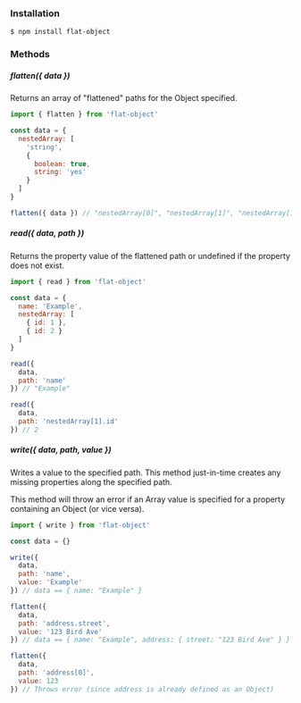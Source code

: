 ### Installation
```
$ npm install flat-object
```

### Methods
##### flatten({ data })
Returns an array of "flattened" paths for the Object specified.
```js
import { flatten } from 'flat-object'

const data = {
  nestedArray: [
    'string',
    {
      boolean: true,
      string: 'yes'
    }
  ]
}

flatten({ data }) // "nestedArray[0]", "nestedArray[1]", "nestedArray[1].boolean", "nestedArray[1].string"
```

##### read({ data, path })
Returns the property value of the flattened path or undefined if the property does not exist.

```js
import { read } from 'flat-object'

const data = {
  name: 'Example',
  nestedArray: [
    { id: 1 },
    { id: 2 }
  ]
}

read({
  data,
  path: 'name'
}) // "Example"

read({
  data,
  path: 'nestedArray[1].id'
}) // 2
```

##### write({ data, path, value })
Writes a value to the specified path.
This method just-in-time creates any missing properties along the specified path.

This method will throw an error if an Array value is specified for a property containing an Object (or vice versa).

```js
import { write } from 'flat-object'

const data = {}

write({
  data,
  path: 'name',
  value: 'Example'
}) // data == { name: "Example" }

flatten({
  data,
  path: 'address.street',
  value: '123 Bird Ave'
}) // data == { name: "Example", address: { street: "123 Bird Ave" } }

flatten({
  data,
  path: 'address[0]',
  value: 123
}) // Throws error (since address is already defined as an Object)
```

